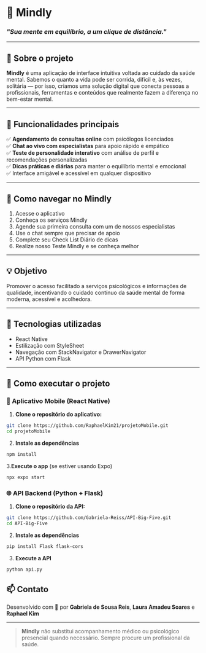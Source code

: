 # 🧠 Mindly

### *"Sua mente em equilíbrio, a um clique de distância."*


---

## 🌟 Sobre o projeto

**Mindly** é uma aplicação de interface intuitiva voltada ao cuidado da saúde mental. Sabemos o quanto a vida pode ser corrida, difícil e, às vezes, solitária — por isso, 
criamos uma solução digital que conecta pessoas a profissionais, ferramentas e conteúdos que realmente fazem a diferença no bem-estar mental.

---

## 🧰 Funcionalidades principais

✅ **Agendamento de consultas online** com psicólogos licenciados  
✅ **Chat ao vivo com especialistas** para apoio rápido e empático  
✅ **Teste de personalidade interativo** com análise de perfil e recomendações personalizadas  
✅ **Dicas práticas e diárias** para manter o equilíbrio mental e emocional  
✅ Interface amigável e acessível em qualquer dispositivo  

---

## 🧭 Como navegar no Mindly

1. Acesse o aplicativo
2. Conheça os serviços Mindly
3. Agende sua primeira consulta com um de nossos especialistas
4. Use o chat sempre que precisar de apoio
5. Complete seu Check List Diário de dicas
6. Realize nosso Teste Mindly e se conheça melhor

---

## 💡 Objetivo

Promover o acesso facilitado a serviços psicológicos e informações de qualidade, incentivando o cuidado contínuo da saúde mental de forma moderna, acessível e acolhedora.

---

## 📌 Tecnologias utilizadas

- React Native
- Estilização com StyleSheet
- Navegação com StackNavigator e DrawerNavigator
- API Python com Flask

---

## 🚀 Como executar o projeto

### 📱 Aplicativo Mobile (React Native)

1. **Clone o repositório do aplicativo:**

```bash
git clone https://github.com/RaphaelKim21/projetoMobile.git
cd projetoMobile
```

2. **Instale as dependências**

```bash
npm install
```

3.**Execute o app** (se estiver usando Expo)

```bash
npx expo start
```

### 🌐 API Backend (Python + Flask)

1. **Clone o repositório da API:**

```bash
git clone https://github.com/Gabriela-Reiss/API-Big-Five.git
cd API-Big-Five
```

2. **Instale as dependências**

```bash
pip install Flask flask-cors
```

3. **Execute a API**

```bash
python api.py
```


## 📫 Contato

Desenvolvido com 💙 por **Gabriela de Sousa Reis**, **Laura Amadeu Soares** e **Raphael Kim**  

---

> **Mindly** não substitui acompanhamento médico ou psicológico presencial quando necessário. Sempre procure um profissional da saúde.
